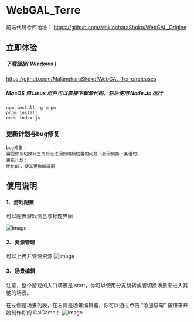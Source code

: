 # WebGAL_Terre

前端代码仓库地址： https://github.com/MakinoharaShoko/WebGAL_Origine

## 立即体验

##### 下载链接( Windows )

https://github.com/MakinoharaShoko/WebGAL_Terre/releases

##### MacOS 和 Linux 用户可以直接下载源代码，然后使用 Node.Js 运行 

```
npm install -g pnpm
pnpm install
node index.js
```

### 更新计划与bug修复

```
bug修复：
需要修复切换标签页后无法回到编辑位置的问题（会回到第一条语句）
更新计划：
优化UI，使其更像编辑器
```

## 使用说明

#### 1、游戏配置

可以配置游戏信息与标题界面

![image](https://user-images.githubusercontent.com/30483415/164366611-46bbf6d4-59f5-4004-a38b-54cdc8329803.png)


#### 2、资源管理

可以上传并管理资源
![image](https://user-images.githubusercontent.com/30483415/164366641-c7b94ee8-893a-4c0c-aaab-1fb7cbb239b3.png)


#### 3、场景编辑

注意，整个游戏的入口场景是 start，你可以使用分支跳转或者切换场景来进入其他的场景。

在左侧是场景列表，在右侧是场景编辑器，你可以通过点击 “添加语句” 按钮来开始制作你的 GalGame！
![image](https://user-images.githubusercontent.com/30483415/164366668-db204323-2dd4-4750-a0d9-d796eb7a0fb1.png)

